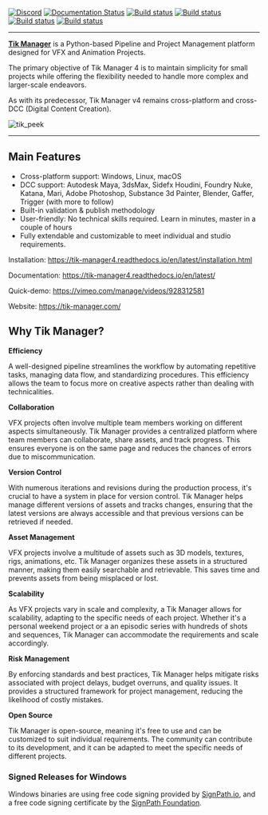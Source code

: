 
[![Discord](https://discord.com/api/guilds/1304219367478788126/widget.png?style=shield)](https://discord.gg/knc7Mg7KBT)
[![Documentation Status](https://readthedocs.org/projects/tik-manager4/badge/?version=latest)](https://tik-manager4.readthedocs.io/en/latest/?badge=latest) [![Build status](https://github.com/masqu3rad3/tik_manager4/actions/workflows/ci-test-linux.yml/badge.svg)](https://github.com/masqu3rad3/tik_manager4/actions/workflows/ci-test-linux.yml) [![Build status](https://github.com/masqu3rad3/tik_manager4/actions/workflows/ci-test-macos.yml/badge.svg)](https://github.com/masqu3rad3/tik_manager4/actions/workflows/ci-test-macos.yml) [![Build status](https://github.com/masqu3rad3/tik_manager4/actions/workflows/ci-test-windows.yml/badge.svg)](https://github.com/masqu3rad3/tik_manager4/actions/workflows/ci-test-windows.yml) [![Build status](https://github.com/masqu3rad3/tik_manager4/actions/workflows/ci-test-maya.yml/badge.svg)](https://github.com/masqu3rad3/tik_manager4/actions/workflows/ci-test-maya.yml)


------------------------------------------------------------------------------------

[**Tik Manager**](https://tik-manager.com/) is a Python-based Pipeline and Project Management platform designed for VFX and Animation Projects.

The primary objective of Tik Manager 4 is to maintain simplicity for small projects while offering the flexibility needed to handle more complex and larger-scale endeavors.

As with its predecessor, Tik Manager v4 remains cross-platform and cross-DCC (Digital Content Creation).

<img src="https://github.com/user-attachments/assets/84b21f81-0608-4ace-9050-3fbc1f5afe9d" alt="tik_peek" autoplay loop>

------------------------------------------------------------------------------------
Main Features
-------------
- Cross-platform support: Windows, Linux, macOS
- DCC support: Autodesk Maya, 3dsMax, Sidefx Houdini, Foundry Nuke, Katana, Mari, Adobe Photoshop, Substance 3d Painter, Blender, Gaffer, Trigger (with more to follow)
- Built-in validation & publish methodology 
- User-friendly: No technical skills required. Learn in minutes, master in a couple of hours 
- Fully extendable and customizable to meet individual and studio requirements.

Installation:
https://tik-manager4.readthedocs.io/en/latest/installation.html

Documentation:
https://tik-manager4.readthedocs.io/en/latest/

Quick-demo:
https://vimeo.com/manage/videos/928312581

Website:
https://tik-manager.com/

Why Tik Manager?
------------------------------------

**Efficiency**

A well-designed pipeline streamlines the workflow by automating repetitive tasks, managing data flow, and standardizing procedures. This efficiency allows the team to focus more on creative aspects rather than dealing with technicalities.

**Collaboration**

VFX projects often involve multiple team members working on different aspects simultaneously. Tik Manager provides a centralized platform where team members can collaborate, share assets, and track progress. This ensures everyone is on the same page and reduces the chances of errors due to miscommunication.

**Version Control**

With numerous iterations and revisions during the production process, it's crucial to have a system in place for version control. Tik Manager helps manage different versions of assets and tracks changes, ensuring that the latest versions are always accessible and that previous versions can be retrieved if needed.

**Asset Management**

VFX projects involve a multitude of assets such as 3D models, textures, rigs, animations, etc. Tik Manager organizes these assets in a structured manner, making them easily searchable and retrievable. This saves time and prevents assets from being misplaced or lost.

**Scalability**

As VFX projects vary in scale and complexity, a Tik Manager allows for scalability, adapting to the specific needs of each project. Whether it's a personal weekend project or a an episodic series with hundreds of shots and sequences, Tik Manager can accommodate the requirements and scale accordingly.

**Risk Management**

By enforcing standards and best practices, Tik Manager helps mitigate risks associated with project delays, budget overruns, and quality issues. It provides a structured framework for project management, reducing the likelihood of costly mistakes.

**Open Source**

Tik Manager is open-source, meaning it's free to use and can be customized to suit individual requirements. The community can contribute to its development, and it can be adapted to meet the specific needs of different projects.

### Signed Releases for Windows

Windows binaries are using free code signing provided by
[SignPath.io](https://signpath.io),
and a free code signing certificate by the
[SignPath Foundation](https://signpath.org/terms).